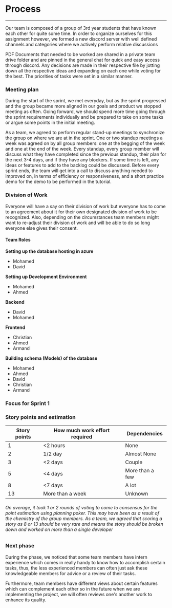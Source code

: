 
# Process
<hr>

Our team is composed of a group of 3rd year students that have known each other for quite some time. In order to organize ourselves for this assignment however, we formed a new discord server with well defined channels and categories where we actively perform relative discussions

PDF Documents that needed to be worked are shared in a private team drive folder and are pinned in the general chat for quick and easy access through discord. Any decisions are made in their respective file by jotting down all the respective ideas and expanding on each one while voting for the best. The priorities of tasks were set in a similar manner.
### Meeting plan

During the start of the sprint, we met everyday, but as the sprint progressed and the group became more aligned in our goals and product we stopped meeting as often.
Going forward, we should spend more time going through the sprint requirements individually and be prepared to take on some tasks or argue some points in the initial meeting.

As a team, we agreed to perform regular stand-up meetings to synchronize the group on where we are at in the sprint. One or two standup meetings a week was agreed on by all group members: one at the begging of the week and one at the end of the week. Every standup, every group member will discuss what they have completed since the previous standup, their plan for the next 3-4 days, and if they have any blockers. If some time is left, any ideas or features to add to the backlog could be discussed. Before every sprint ends, the team will get into a call to discuss anything needed to improved on, in terms of efficiency or responsiveness, and a short practice demo for the demo to be performed in the tutorial.

### Division of Work

Everyone will have a say on their division of work but everyone has to come to an agreement about it for their own designated division of work to be recognized. Also, depending on the circumstances team members might want to re-adjust their division of work and will be able to do so long everyone else gives their consent.

#### Team Roles

**Setting up the database hosting in azure**

- Mohamed
- David

**Setting up Development Environment**

- Mohamed
- Ahmed
  
**Backend**

- David
- Mohamed

**Frontend**

- Christian
- Ahmed
- Armand

**Building schema (Models) of the database**

- Mohamed
- Ahmed
- David
- Christian
- Armand


### Focus for Sprint 1

### Story points and estimation

| Story points | How much work effort required | Dependencies|
|-----------|--------|------------
| 1 | <2 hours | None
| 2 | 1/2 day | Almost None
| 3 | <2 days | Couple
| 5 | <4 days |  More than a few
| 8 | <7 days |  A lot
| 13 | More than a week | Unknown

###### On average, it took 1 or 2 rounds of voting to come to consensus for the point estimation using planning poker. This may have been as a result of the chemistry of the group members. As a team, we agreed that scoring a story as 8 or 13 should be very rare and means the story should be broken down and worked on more than a single developer


### Next phase

During the phase, we noticed that some team members have intern experience which comes in really handy to know how to accomplish certain tasks, thus, the less experienced members can often just ask these knowledgeable members for advice or a review of their tasks.

Furthermore, team members have different views about certain features which can complement each other so in the future when we are implementing the project, we will often reviews one's another work to enhance its quality.
